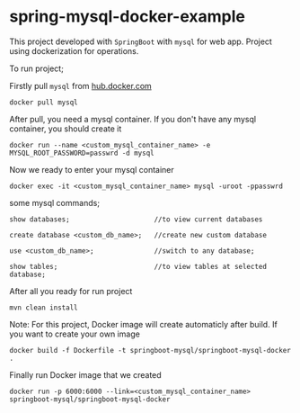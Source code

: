 # spring-mysql-docker-example

This project developed with `SpringBoot` with `mysql` for web app. Project using dockerization for operations.


To run project;

Firstly pull `mysql` from [hub.docker.com](https://hub.docker.com/_/mysql/)
```
docker pull mysql
```

After pull, you need a mysql container. If you don't have any mysql container, you should create it
```
docker run --name <custom_mysql_container_name> -e MYSQL_ROOT_PASSWORD=passwrd -d mysql
```
Now we ready to enter your mysql container
```
docker exec -it <custom_mysql_container_name> mysql -uroot -ppasswrd
```

some mysql commands;
```
show databases;                     //to view current databases

create database <custom_db_name>;   //create new custom database

use <custom_db_name>;               //switch to any database;

show tables;                        //to view tables at selected database;
```



After all you ready for run project
```
mvn clean install
```

Note: For this project, Docker image will create automaticly after build. If you want to create your own image
```
docker build -f Dockerfile -t springboot-mysql/springboot-mysql-docker .
```

Finally run Docker image that we created
```
docker run -p 6000:6000 --link=<custom_mysql_container_name> springboot-mysql/springboot-mysql-docker 
```

